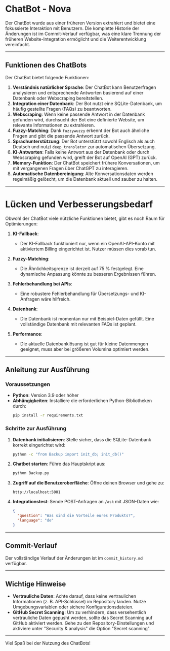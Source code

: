 
# ChatBot - Nova

Der ChatBot wurde aus einer früheren Version extrahiert und bietet eine fokussierte Interaktion mit Benutzern. Die komplette Historie der Änderungen ist im Commit-Verlauf verfügbar, was eine klare Trennung der früheren Website-Integration ermöglicht und die Weiterentwicklung vereinfacht.

---

## **Funktionen des ChatBots**

Der ChatBot bietet folgende Funktionen:

1. **Verständnis natürlicher Sprache**: Der ChatBot kann Benutzerfragen analysieren und entsprechende Antworten basierend auf einer Datenbank oder Webscraping bereitstellen.
2. **Integration einer Datenbank**: Der Bot nutzt eine SQLite-Datenbank, um häufig gestellte Fragen (FAQs) zu beantworten.
3. **Webscraping**: Wenn keine passende Antwort in der Datenbank gefunden wird, durchsucht der Bot eine definierte Website, um relevante Informationen zu extrahieren.
4. **Fuzzy-Matching**: Dank `fuzzywuzzy` erkennt der Bot auch ähnliche Fragen und gibt die passende Antwort zurück.
5. **Sprachunterstützung**: Der Bot unterstützt sowohl Englisch als auch Deutsch und nutzt `deep_translator` zur automatischen Übersetzung.
6. **KI-Antworten**: Falls keine Antwort aus der Datenbank oder durch Webscraping gefunden wird, greift der Bot auf OpenAI (GPT) zurück.
7. **Memory-Funktion**: Der ChatBot speichert frühere Konversationen, um mit vergangenen Fragen über ChatGPT zu interagieren.
8. **Automatische Datenbereinigung**: Alte Konversationsdaten werden regelmäßig gelöscht, um die Datenbank aktuell und sauber zu halten.

---

# **Lücken und Verbesserungsbedarf**

Obwohl der ChatBot viele nützliche Funktionen bietet, gibt es noch Raum für Optimierungen:

1. **KI-Fallback**: 
   - Der KI-Fallback funktioniert nur, wenn ein OpenAI-API-Konto mit aktiviertem Billing eingerichtet ist. Nutzer müssen dies vorab tun.
   
2. **Fuzzy-Matching**:
   - Die Ähnlichkeitsgrenze ist derzeit auf 75 % festgelegt. Eine dynamische Anpassung könnte zu besseren Ergebnissen führen.
   
3. **Fehlerbehandlung bei APIs**:
   - Eine robustere Fehlerbehandlung für Übersetzungs- und KI-Anfragen wäre hilfreich.

4. **Datenbank**:
   - Die Datenbank ist momentan nur mit Beispiel-Daten gefüllt. Eine vollständige Datenbank mit relevanten FAQs ist geplant.
   
5. **Performance**:
   - Die aktuelle Datenbanklösung ist gut für kleine Datenmengen geeignet, muss aber bei größeren Volumina optimiert werden.

---

## **Anleitung zur Ausführung**

### Voraussetzungen

- **Python**: Version 3.9 oder höher
- **Abhängigkeiten**: Installiere die erforderlichen Python-Bibliotheken durch:
  ```bash
  pip install -r requirements.txt
  ```

### Schritte zur Ausführung

1. **Datenbank initialisieren**:
   Stelle sicher, dass die SQLite-Datenbank korrekt eingerichtet wird:
   ```bash
   python -c "from Backup import init_db; init_db()"
   ```

2. **Chatbot starten**:
   Führe das Hauptskript aus:
   ```bash
   python Backup.py
   ```

3. **Zugriff auf die Benutzeroberfläche**:
   Öffne deinen Browser und gehe zu:
   ```
   http://localhost:5001
   ```

4. **Integrationstest**:
   Sende POST-Anfragen an `/ask` mit JSON-Daten wie:
   ```json
   {
     "question": "Was sind die Vorteile eures Produkts?",
     "language": "de"
   }
   ```

---

## **Commit-Verlauf**

Der vollständige Verlauf der Änderungen ist im `commit_history.md` verfügbar.

---

## **Wichtige Hinweise**

- **Vertrauliche Daten**: Achte darauf, dass keine vertraulichen Informationen (z. B. API-Schlüssel) im Repository landen. Nutze Umgebungsvariablen oder sichere Konfigurationsdateien.
- **GitHub Secret Scanning**: Um zu verhindern, dass versehentlich vertrauliche Daten gepusht werden, sollte das Secret Scanning auf GitHub aktiviert werden. Gehe zu den Repository-Einstellungen und aktiviere unter "Security & analysis" die Option "Secret scanning".

---

Viel Spaß bei der Nutzung des ChatBots!
